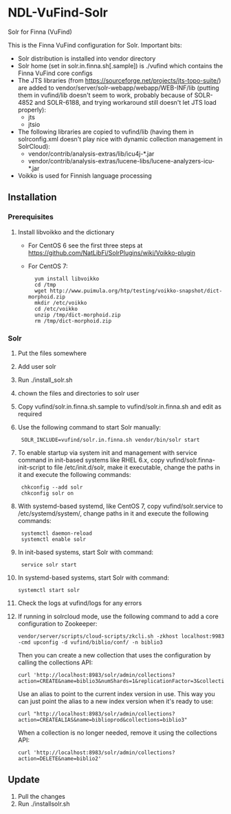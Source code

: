 # NDL-VuFind-Solr

Solr for Finna (VuFind)

This is the Finna VuFind configuration for Solr. Important bits:

- Solr distribution is installed into vendor directory
- Solr home (set in solr.in.finna.sh[.sample]) is ./vufind which contains the Finna VuFind core configs
- The JTS libraries (from https://sourceforge.net/projects/jts-topo-suite/) are added to vendor/server/solr-webapp/webapp/WEB-INF/lib (putting them in vufind/lib doesn't seem to work, probably because of SOLR-4852 and SOLR-6188, and trying workaround still doesn't let JTS load properly):
  - jts
  - jtsio
- The following libraries are copied to vufind/lib (having them in solrconfig.xml doesn't play nice with dynamic collection management in SolrCloud):
  - vendor/contrib/analysis-extras/lib/icu4j-*.jar
  - vendor/contrib/analysis-extras/lucene-libs/lucene-analyzers-icu-*.jar
- Voikko is used for Finnish language processing

## Installation

### Prerequisites

1. Install libvoikko and the dictionary
    - For CentOS 6 see the first three steps at https://github.com/NatLibFi/SolrPlugins/wiki/Voikko-plugin
    - For CentOS 7:

            yum install libvoikko
            cd /tmp
            wget http://www.puimula.org/htp/testing/voikko-snapshot/dict-morphoid.zip
            mkdir /etc/voikko
            cd /etc/voikko
            unzip /tmp/dict-morphoid.zip
            rm /tmp/dict-morphoid.zip

### Solr

1. Put the files somewhere
2. Add user solr
3. Run ./install_solr.sh
4. chown the files and directories to solr user
5. Copy vufind/solr.in.finna.sh.sample to vufind/solr.in.finna.sh and edit as required
6. Use the following command to start Solr manually:

        SOLR_INCLUDE=vufind/solr.in.finna.sh vendor/bin/solr start

7. To enable startup via system init and management with service command in init-based systems like RHEL 6.x, copy vufind/solr.finna-init-script to file /etc/init.d/solr, make it executable, change the paths in it and execute the following commands:

        chkconfig --add solr
        chkconfig solr on

8. With systemd-based systemd, like CentOS 7, copy vufind/solr.service to /etc/systemd/system/, change paths in it and execute the following commands:

        systemctl daemon-reload
        systemctl enable solr

9. In init-based systems, start Solr with command:

        service solr start

10. In systemd-based systems, start Solr with command:

        systemctl start solr

11. Check the logs at vufind/logs for any errors

12. If running in solrcloud mode, use the following command to add a core configuration to Zookeeper:

        vendor/server/scripts/cloud-scripts/zkcli.sh -zkhost localhost:9983 -cmd upconfig -d vufind/biblio/conf/ -n biblio3

    Then you can create a new collection that uses the configuration by calling the collections API:

        curl 'http://localhost:8983/solr/admin/collections?action=CREATE&name=biblio3&numShards=1&replicationFactor=3&collection.configName=biblio3'

    Use an alias to point to the current index version in use. This way you can just point the alias to a new index version when it's ready to use:

        curl "http://localhost:8983/solr/admin/collections?action=CREATEALIAS&name=biblioprod&collections=biblio3"

    When a collection is no longer needed, remove it using the collections API:

        curl 'http://localhost:8983/solr/admin/collections?action=DELETE&name=biblio2'

## Update

1. Pull the changes
2. Run ./installsolr.sh
